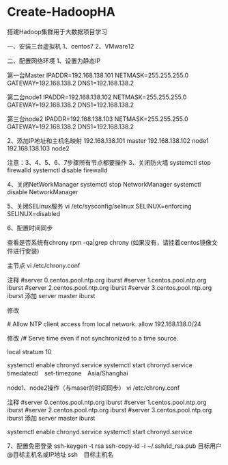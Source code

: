 # Create-HadoopHA
搭建Hadoop集群用于大数据项目学习

一、安装三台虚拟机
1、centos7
2、VMware12

二、配置网络环境
1、设置为静态IP

第一台Master
IPADDR=192.168.138.101
NETMASK=255.255.255.0
GATEWAY=192.168.138.2
DNS1=192.168.138.2

第二台node1
IPADDR=192.168.138.102
NETMASK=255.255.255.0
GATEWAY=192.168.138.2
DNS1=192.168.138.2

第三台node2
IPADDR=192.168.138.103
NETMASK=255.255.255.0
GATEWAY=192.168.138.2
DNS1=192.168.138.2

2、添加IP地址和主机名映射
192.168.138.101  master
192.168.138.102  node1
192.168.138.103  node2

注意：3、4、5、6、7步骤所有节点都要操作
3、关闭防火墙
systemctl stop firewalld
systemctl disable firewalld

4、关闭NetWorkManager
systemctl stop NetworkManager
systemctl disable NetworkManager

5、关闭SELinux服务
vi /etc/sysconfig/selinux
SELINUX=enforcing
SELINUX=disabled

6、配置时间同步

查看是否系统有chrony
rpm -qa|grep chrony  (如果没有，请挂着centos镜像文件进行安装)

主节点
vi /etc/chrony.conf

注释
#server 0.centos.pool.ntp.org iburst
#server 1.centos.pool.ntp.org iburst
#server 2.centos.pool.ntp.org iburst
#server 3.centos.pool.ntp.org iburst
添加
server master iburst

修改

\# Allow NTP client access from local network.
allow 192.168.138.0/24

修改
/# Serve time even if not synchronized to a time source.

local stratum 10

systemctl enable chronyd.service
systemctl start chronyd.service
timedatectl　set-timezone　Asia/Shanghai

node1、node2操作（与maser的时间同步）
vi /etc/chrony.conf

注释
#server 0.centos.pool.ntp.org iburst
#server 1.centos.pool.ntp.org iburst
#server 2.centos.pool.ntp.org iburst
#server 3.centos.pool.ntp.org iburst
添加
server master iburst

systemctl enable chronyd.service
systemctl start chronyd.service


7、配置免密登录
ssh-keygen -t rsa
ssh-copy-id -i ~/.ssh/id_rsa.pub 目标用户@目标主机名或IP地址
ssh　目标主机名

